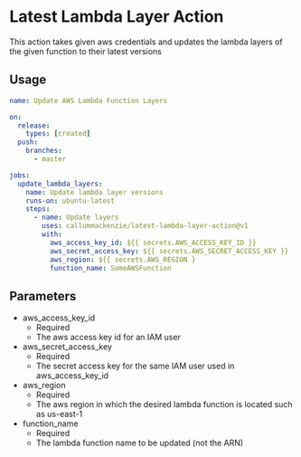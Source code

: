 # Latest Lambda Layer Action

This action takes given aws credentials and updates the lambda layers of the given function to their latest versions

## Usage
```yaml
name: Update AWS Lambda Function Layers

on:
  release:
    types: [created]
  push:
    branches:
      - master

jobs:
  update_lambda_layers:
  	name: Update lambda layer versions
    runs-on: ubuntu-latest
	steps:
	  - name: Update layers
        uses: callummackenzie/latest-lambda-layer-action@v1
        with:
          aws_access_key_id: ${{ secrets.AWS_ACCESS_KEY_ID }}
          aws_secret_access_key: ${{ secrets.AWS_SECRET_ACCESS_KEY }}
          aws_region: ${{ secrets.AWS_REGION }
          function_name: SomeAWSFunction
```
## Parameters
- aws_access_key_id
  - Required
  - The aws access key id for an IAM user
- aws_secret_access_key
  - Required
  - The secret access key for the same IAM user used in aws_access_key_id
- aws_region
  - Required
  - The aws region in which the desired lambda function is located such as us-east-1
- function_name
  - Required
  - The lambda function name to be updated (not the ARN)
